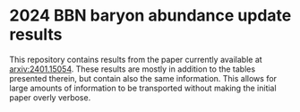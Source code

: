 # 2024 BBN baryon abundance update results

This repository contains results from the paper currently available at [arxiv:2401.15054](https://arxiv.org/abs/2401.15054). These results are mostly in addition to the tables presented therein, but contain also the same information. This allows for large amounts of information to be transported without making the initial paper overly verbose.

